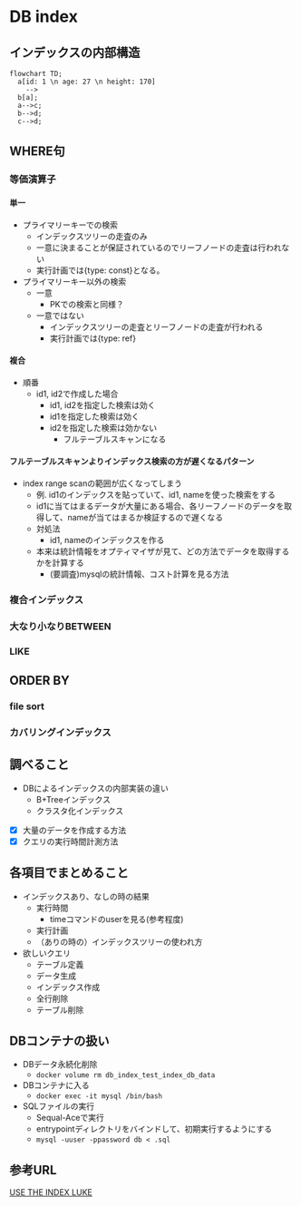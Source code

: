 # DB index

## インデックスの内部構造
```mermaid
flowchart TD;
  a[id: 1 \n age: 27 \n height: 170]
    -->
  b[a];
  a-->c;
  b-->d;
  c-->d;
```

## WHERE句
### 等価演算子
#### 単一
- プライマリーキーでの検索
  - インデックスツリーの走査のみ
  - 一意に決まることが保証されているのでリーフノードの走査は行われない
  - 実行計画では{type: const}となる。
- プライマリーキー以外の検索
  - 一意
    - PKでの検索と同様？
  - 一意ではない
    - インデックスツリーの走査とリーフノードの走査が行われる
    - 実行計画では{type: ref}

#### 複合
- 順番
  - id1, id2で作成した場合
    - id1, id2を指定した検索は効く
    - id1を指定した検索は効く
    - id2を指定した検索は効かない
      - フルテーブルスキャンになる

#### フルテーブルスキャンよりインデックス検索の方が遅くなるパターン
- index range scanの範囲が広くなってしまう
  - 例. id1のインデックスを貼っていて、id1, nameを使った検索をする
  - id1に当てはまるデータが大量にある場合、各リーフノードのデータを取得して、nameが当てはまるか検証するので遅くなる
  - 対処法
    - id1, nameのインデックスを作る
  - 本来は統計情報をオプティマイザが見て、どの方法でデータを取得するかを計算する
    - (要調査)mysqlの統計情報、コスト計算を見る方法




### 複合インデックス
### 大なり小なりBETWEEN
### LIKE
## ORDER BY
### file sort
### カバリングインデックス

## 調べること
- DBによるインデックスの内部実装の違い
  - B+Treeインデックス
  - クラスタ化インデックス
- [x] 大量のデータを作成する方法
- [x] クエリの実行時間計測方法
## 各項目でまとめること
- インデックスあり、なしの時の結果
  - 実行時間
    - timeコマンドのuserを見る(参考程度)
  - 実行計画
  - （ありの時の）インデックスツリーの使われ方
- 欲しいクエリ
  - テーブル定義
  - データ生成
  - インデックス作成
  - 全行削除
  - テーブル削除

## DBコンテナの扱い
- DBデータ永続化削除
  - `docker volume rm db_index_test_index_db_data`
- DBコンテナに入る
  - `docker exec -it mysql /bin/bash`
- SQLファイルの実行
  - Sequal-Aceで実行
  - entrypointディレクトリをバインドして、初期実行するようにする
  - `mysql -uuser -ppassword db < .sql`

## 参考URL
[USE THE INDEX LUKE](https://use-the-index-luke.com/ja)
